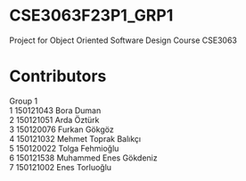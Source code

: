 # CSE3063F23P1_GRP1
Project for Object Oriented Software Design Course CSE3063
# Contributors
Group 1 <br>
1 150121043 Bora Duman <br>
2 150121051 Arda Öztürk <br>
3 150120076 Furkan Gökgöz <br>
4 150121032 Mehmet Toprak Balıkçı <br>
5 150120022 Tolga Fehmioğlu <br>
6 150121538 Muhammed Enes Gökdeniz <br>
7 150121002 Enes Torluoğlu <br>
